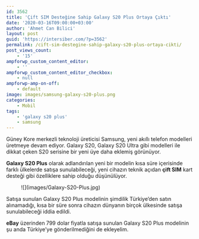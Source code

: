 ```yaml
---
id: 3562
title: 'Çift SIM Desteğine Sahip Galaxy S20 Plus Ortaya Çıktı'
date: '2020-03-16T09:00:00+03:00'
author: 'Ahmet Can Bilici'
layout: post
guid: 'https://intersiber.com/?p=3562'
permalink: /cift-sim-destegine-sahip-galaxy-s20-plus-ortaya-cikti/
post_views_count:
    - '15'
ampforwp_custom_content_editor:
    - ''
ampforwp_custom_content_editor_checkbox:
    - null
ampforwp-amp-on-off:
    - default
image: images/samsung-galaxy-s20-plus.png
categories:
    - Mobil
tags:
    - 'galaxy s20 plus'
    - samsung
---
```


Güney Kore merkezli teknoloji üreticisi Samsung, yeni akıllı telefon modelleri üretmeye devam ediyor. Galaxy S20, Galaxy S20 Ultra gibi modelleri ile dikkat çeken S20 serisine bir yeni üye daha eklemiş görünüyor.

**Galaxy S20 Plus** olarak adlandırılan yeni bir modelin kısa süre içerisinde farklı ülkelerde satışa sunulabileceği, yeni cihazın teknik açıdan **çift SIM** kart desteği gibi özelliklere sahip olduğu düşünülüyor.

<figure class="wp-block-image size-large">![](images/Galaxy-S20-Plus.jpg)</figure>Satışa sunulan Galaxy S20 Plus modelinin şimdilik Türkiye’den satın alınamadığı, kısa bir süre sonra cihazın dünyanın birçok ülkesinde satışa sunulabileceği iddia edildi.

**eBay** üzerinden 799 dolar fiyatla satışa sunulan Galaxy S20 Plus modelinin şu anda Türkiye’ye gönderilmediğini de ekleyelim.
